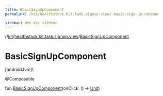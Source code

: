 ```yaml
---
title: BasicSignUpComponent
permalink: /kit/healthstack.kit.task.signup.view/-basic-sign-up-component.html

sidebar: dev_doc_sidebar
---
```

//[kit](../../index.html)/[healthstack.kit.task.signup.view](index.html)/[BasicSignUpComponent](-basic-sign-up-component.html)



# BasicSignUpComponent



[androidJvm]\




@Composable



fun [BasicSignUpComponent](-basic-sign-up-component.html)(onClick: () -&gt; [Unit](https://kotlinlang.org/api/latest/jvm/stdlib/kotlin/-unit/index.html))




